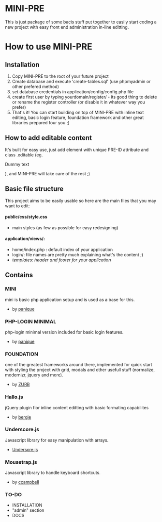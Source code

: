 # MINI-PRE

This is just package of some bacis stuff put together to easily start coding a new project with easy front end administration in-line editting.

# How to use MINI-PRE
## Installation
1. Copy MINI-PRE to the root of your future project
2. Create database and execute 'create-tables.sql' (use phpmyadmin or other prefered method)
3. set database credentials in application/config/config.php file
4. create first user by typing yourdomain/register/ - its good thing to delete or rename the register controller (or disable it in whatever way you prefer)
5. That's it! You can start building on top of MINI-PRE with inline text editing, basic login feature, foundation framework and other great libraries prepared four you ;)

## How to add editable content
It's built for easy use, just add element with unique PRE-ID attribute and class .editable (eg. <p class="editable" pre-id="uniqe-paragraph-main-page">Dummy text</p>), and MINI-PRE will take care of the rest ;)

## Basic file structure
This project aims to be easily usable so here are the main files that you may want to edit:
#### public/css/style.css
 - main styles (as few as possible for easy redesigning)
#### application/views/:
- home/index.php : default index of your application
- login/: file names are pretty much explaining what's the content ;)
- _templates: header and footer for your application_

## Contains

### MINI
mini is basic php application setup and is used as a base for this.
 - by [panique](https://github.com/panique/mini)

### PHP-LOGIN MINIMAL
php-login minimal version included for basic login features.
 - by [panique](https://github.com/panique/php-login-minimal)

### FOUNDATION
one of the greatest frameworks around there, implemented for quick start with styling the project with grid, modals and other usefull stuff (normalize, modernizr, jquery and more).
 - by [ZURB](http://foundation.zurb.com/index.html)

### Hallo.js
jQuery plugin fior inline content editting with basic formating capabilites
 - by [bergie](https://github.com/bergie/hallo)

### Underscore.js
Javascript library for easy manipulation with arrays.
 - [Undersore.js](http://underscorejs.org/)

### Mousetrap.js
Javascript library to handle keyboard shortcuts.
 - by [ccampbell](https://github.com/ccampbell/mousetrap)

### TO-DO
- INSTALLATION
- "admin" section
- DOCS